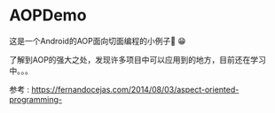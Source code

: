 # AOPDemo
这是一个Android的AOP面向切面编程的小例子🌰 😁


了解到AOP的强大之处，发现许多项目中可以应用到的地方，目前还在学习中。。。

参考 : https://fernandocejas.com/2014/08/03/aspect-oriented-programming-
